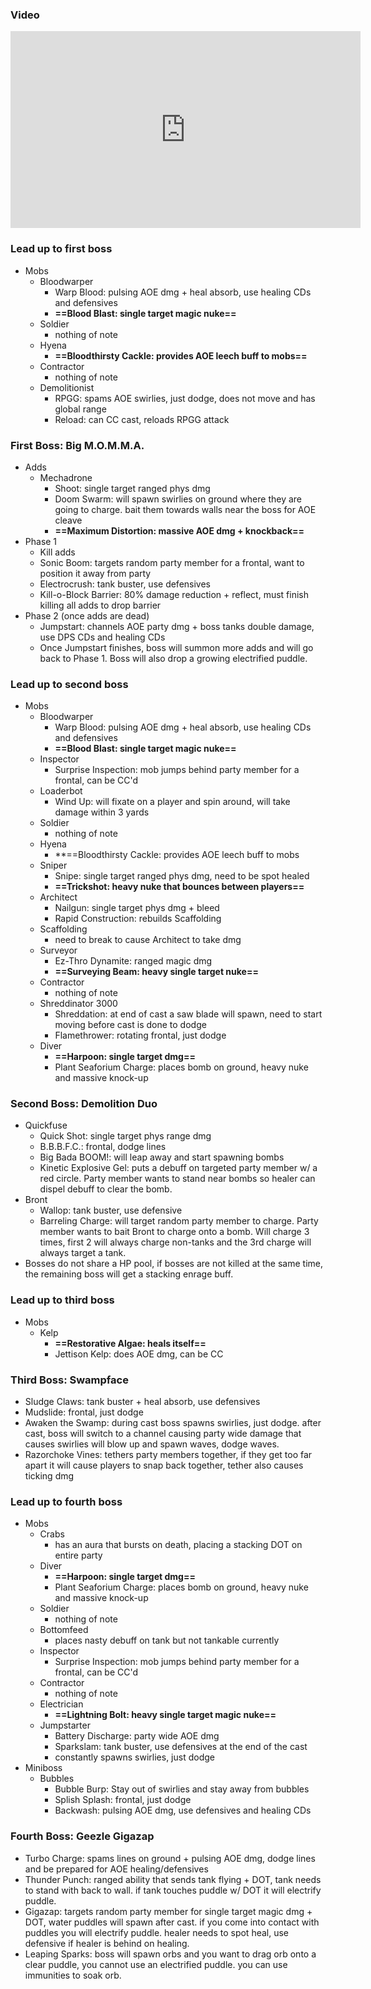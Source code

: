 ### Video
<iframe width="560" height="315" src="https://www.youtube.com/embed/GXf9FOBWld4?si=3AdRiCvWWaPRgRcU" title="YouTube video player" frameborder="0" allow="accelerometer; autoplay; clipboard-write; encrypted-media; gyroscope; picture-in-picture; web-share" referrerpolicy="strict-origin-when-cross-origin" allowfullscreen></iframe>

### Lead up to first boss
- Mobs
	- Bloodwarper
		- Warp Blood: pulsing AOE dmg + heal absorb, use healing CDs and defensives
		- **==Blood Blast: single target magic nuke==**
	- Soldier
		- nothing of note
	- Hyena
		- **==Bloodthirsty Cackle: provides AOE leech buff to mobs==**
	- Contractor
		- nothing of note
	- Demolitionist
		- RPGG: spams AOE swirlies, just dodge, does not move and has global range
		- Reload: can CC cast, reloads RPGG attack

### First Boss: Big M.O.M.M.A.
- Adds
	- Mechadrone
		- Shoot: single target ranged phys dmg
		- Doom Swarm: will spawn swirlies on ground where they are going to charge. bait them towards walls near the boss for AOE cleave
		- **==Maximum Distortion: massive AOE dmg + knockback==**
- Phase 1
	- Kill adds
	- Sonic Boom: targets random party member for a frontal, want to position it away from party
	- Electrocrush: tank buster, use defensives
	- Kill-o-Block Barrier: 80% damage reduction + reflect, must finish killing all adds to drop barrier
- Phase 2 (once adds are dead)
	- Jumpstart: channels AOE party dmg + boss tanks double damage, use DPS CDs and healing CDs
	- Once Jumpstart finishes, boss will summon more adds and will go back to Phase 1. Boss will also drop a growing electrified puddle.

### Lead up to second boss
- Mobs
	- Bloodwarper
		- Warp Blood: pulsing AOE dmg + heal absorb, use healing CDs and defensives
		- **==Blood Blast: single target magic nuke==**
	- Inspector
		- Surprise Inspection: mob jumps behind party member for a frontal, can be CC'd
	- Loaderbot
		- Wind Up: will fixate on a player and spin around, will take damage within 3 yards
	-  Soldier
		- nothing of note
	- Hyena
		- **==Bloodthirsty Cackle: provides AOE leech buff to mobs
	- Sniper
		- Snipe: single target ranged phys dmg, need to be spot healed
		- **==Trickshot: heavy nuke that bounces between players==**
	- Architect
		- Nailgun: single target phys dmg + bleed
		- Rapid Construction: rebuilds Scaffolding
	- Scaffolding
		- need to break to cause Architect to take dmg
	- Surveyor
		- Ez-Thro Dynamite: ranged magic dmg
		- **==Surveying Beam: heavy single target nuke==**
	- Contractor
		- nothing of note
	- Shreddinator 3000
		- Shreddation: at end of cast a saw blade will spawn, need to start moving before cast is done to dodge
		- Flamethrower: rotating frontal, just dodge
	- Diver
		- **==Harpoon: single target dmg==**
		- Plant Seaforium Charge: places bomb on ground, heavy nuke and massive knock-up

### Second Boss: Demolition Duo
- Quickfuse
	- Quick Shot: single target phys range dmg
	- B.B.B.F.C.: frontal, dodge lines
	- Big Bada BOOM!: will leap away and start spawning bombs
	- Kinetic Explosive Gel: puts a debuff on targeted party member w/ a red circle. Party member wants to stand near bombs so healer can dispel debuff to clear the bomb.
- Bront
	- Wallop: tank buster, use defensive
	- Barreling Charge: will target random party member to charge. Party member wants to bait Bront to charge onto a bomb. Will charge 3 times, first 2 will always charge non-tanks and the 3rd charge will always target a tank.
- Bosses do not share a HP pool, if bosses are not killed at the same time, the remaining boss will get a stacking enrage buff.
### Lead up to third boss
- Mobs
	- Kelp
		- **==Restorative Algae: heals itself==**
		- Jettison Kelp: does AOE dmg, can be CC

### Third Boss: Swampface
- Sludge Claws: tank buster + heal absorb, use defensives
- Mudslide: frontal, just dodge
- Awaken the Swamp: during cast boss spawns swirlies, just dodge. after cast, boss will switch to a channel causing party wide damage that causes swirlies will blow up and spawn waves, dodge waves.
- Razorchoke Vines: tethers party members together, if they get too far apart it will cause players to snap back together, tether also causes ticking dmg

### Lead up to fourth boss
- Mobs
	- Crabs
		- has an aura that bursts on death, placing a stacking DOT on entire party
	- Diver
		- **==Harpoon: single target dmg==**
		- Plant Seaforium Charge: places bomb on ground, heavy nuke and massive knock-up
	-  Soldier
		- nothing of note
	- Bottomfeed
		- places nasty debuff on tank but not tankable currently
	- Inspector
		- Surprise Inspection: mob jumps behind party member for a frontal, can be CC'd
	- Contractor
		- nothing of note
	- Electrician
		- **==Lightning Bolt: heavy single target magic nuke==**
	- Jumpstarter
		- Battery Discharge: party wide AOE dmg
		- Sparkslam: tank buster, use defensives at the end of the cast
		- constantly spawns swirlies, just dodge
- Miniboss
	- Bubbles
		- Bubble Burp: Stay out of swirlies and stay away from bubbles
		- Splish Splash: frontal, just dodge
		- Backwash: pulsing AOE dmg, use defensives and healing CDs

### Fourth Boss: Geezle Gigazap
- Turbo Charge: spams lines on ground + pulsing AOE dmg, dodge lines and be prepared for AOE healing/defensives
- Thunder Punch: ranged ability that sends tank flying + DOT, tank needs to stand with back to wall. if tank touches puddle w/ DOT it will electrify puddle.
- Gigazap: targets random party member for single target magic dmg + DOT, water puddles will spawn after cast. if you come into contact with puddles you will electrify puddle. healer needs to spot heal, use defensive if healer is behind on healing.
- Leaping Sparks: boss will spawn orbs and you want to drag orb onto a clear puddle, you cannot use an electrified puddle. you can use immunities to soak orb.